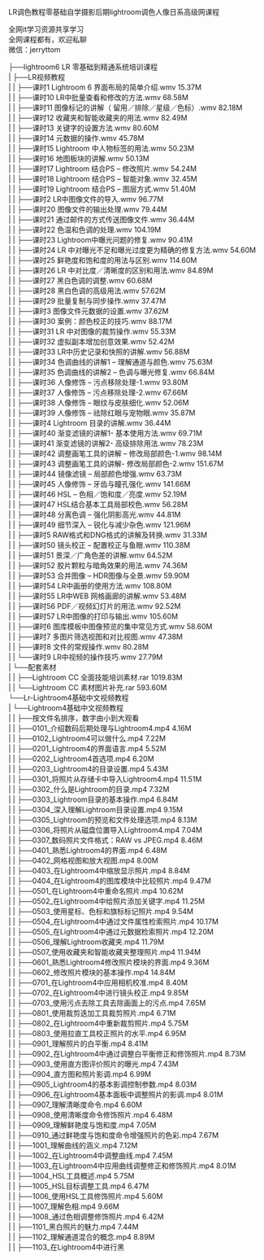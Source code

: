 LR调色教程零基础自学摄影后期lightroom调色人像日系高级网课程

全网it学习资源共享学习<br>全网课程都有，欢迎私聊<br>微信：jerryttom<br>

├──lightroom6 LR 零基础到精通系统培训课程<br> | ├──LR视频教程<br> | | ├──课时1 Lightroom 6 界面布局的简单介绍.wmv 15.37M<br> | | ├──课时10 LR中批量查看和修改的方法.wmv 68.58M<br> | | ├──课时11 图像标记的讲解（ 留用／排除／星级／色标）.wmv 82.18M<br> | | ├──课时12 收藏夹和智能收藏夹的用法.wmv 82.49M<br> | | ├──课时13 关键字的设置方法.wmv 80.60M<br> | | ├──课时14 元数据的操作.wmv 45.78M<br> | | ├──课时15 Lightroom 中人物标签的用法.wmv 50.23M<br> | | ├──课时16 地图板块的讲解.wmv 50.13M<br> | | ├──课时17 Lightroom 结合PS – 修改照片.wmv 54.24M<br> | | ├──课时18 Lightroom 结合PS – 智能对象.wmv 32.45M<br> | | ├──课时19 Lightroom 结合PS – 图层方式.wmv 51.40M<br> | | ├──课时2 LR中图像文件的导入.wmv 96.77M<br> | | ├──课时20 图像文件的输出处理.wmv 79.44M<br> | | ├──课时21 通过邮件的方式传送图像文件.wmv 36.44M<br> | | ├──课时22 色温和色调的处理.wmv 104.19M<br> | | ├──课时23 Lightroom中曝光问题的修复.wmv 90.41M<br> | | ├──课时24 LR 中对曝光不足和曝光过度更为精确的修复方法.wmv 54.60M<br> | | ├──课时25 鲜艳度和饱和度的用法与区别.wmv 114.60M<br> | | ├──课时26 LR 中对比度／清晰度的区别和用法.wmv 84.89M<br> | | ├──课时27 黑白色调的调整.wmv 60.68M<br> | | ├──课时28 黑白色调的高级用法.wmv 57.62M<br> | | ├──课时29 批量复制与同步操作.wmv 37.47M<br> | | ├──课时3 图像文件元数据的设置.wmv 37.62M<br> | | ├──课时30 案例：颜色校正的技巧.wmv 88.17M<br> | | ├──课时31 LR 中对图像的裁剪操作.wmv 55.33M<br> | | ├──课时32 虚拟副本增加创意效果.wmv 52.42M<br> | | ├──课时33 LR中历史记录和快照的讲解.wmv 56.88M<br> | | ├──课时34 色调曲线的讲解1 – 理解通道与颜色.wmv 75.63M<br> | | ├──课时35 色调曲线的讲解2 – 色调与曝光修复.wmv 66.84M<br> | | ├──课时36 人像修饰 – 污点移除处理-1.wmv 93.80M<br> | | ├──课时37 人像修饰 – 污点移除处理-2.wmv 67.66M<br> | | ├──课时38 人像修饰 – 眼纹与皮肤细化.wmv 52.06M<br> | | ├──课时39 人像修饰 – 祛除红眼与宠物眼.wmv 35.87M<br> | | ├──课时4 Lightroom 目录的讲解.wmv 36.44M<br> | | ├──课时40 渐变滤镜的讲解1- 基本使用方法.wmv 69.71M<br> | | ├──课时41 渐变滤镜的讲解2- 高级排除用法.wmv 78.23M<br> | | ├──课时42 调整画笔工具的讲解 – 修改局部颜色-1.wmv 98.14M<br> | | ├──课时43 调整画笔工具的讲解- 修改局部颜色-2.wmv 151.67M<br> | | ├──课时44 镜像滤镜 – 局部颜色增强.wmv 63.73M<br> | | ├──课时45 人像修饰 – 牙齿与瞳孔强化.wmv 141.66M<br> | | ├──课时46 HSL – 色相／饱和度／亮度.wmv 52.19M<br> | | ├──课时47 HSL结合基本工具局部校色.wmv 56.28M<br> | | ├──课时48 分离色调 – 强化阴影高光.wmv 44.81M<br> | | ├──课时49 细节深入 – 锐化与减少杂色.wmv 121.96M<br> | | ├──课时5 RAW格式和DNG格式的讲解及转换.wmv 31.33M<br> | | ├──课时50 镜头校正 – 配置校正与鱼眼.wmv 110.38M<br> | | ├──课时51 景深／广角色差的讲解.wmv 64.52M<br> | | ├──课时52 胶片颗粒与暗角效果的用法.wmv 74.36M<br> | | ├──课时53 合并图像 – HDR图像与全景.wmv 59.90M<br> | | ├──课时54 LR中画册的使用方法.wmv 108.80M<br> | | ├──课时55 LR中WEB 网格画廊的讲解.wmv 53.48M<br> | | ├──课时56 PDF／视频幻灯片的用法.wmv 92.52M<br> | | ├──课时57 LR中图像的打印与输出.wmv 105.60M<br> | | ├──课时6 图库模板中图像预览的集中常见方式.wmv 58.60M<br> | | ├──课时7 多图片筛选视图和对比视图.wmv 47.38M<br> | | ├──课时8 文件的常规操作.wmv 80.28M<br> | | └──课时9 LR中视频的操作技巧.wmv 27.79M<br> | └──配套素材<br> | | ├──Lightroom CC 全面技能培训素材.rar 1019.83M<br> | | └──Lightroom CC 素材图片补充.rar 593.60M<br> └──Lr-Lightroom4基础中文视频教程<br> | └──Lightroom4基础中文视频教程<br> | | ├──按文件名排序，数字由小到大观看<br> | | ├──0101_介绍数码后期处理与Lightroom4.mp4 4.16M<br> | | ├──0102_Lightroom4可以做什么.mp4 7.22M<br> | | ├──0201_Lightroom4的界面语言.mp4 5.52M<br> | | ├──0202_Lightroom4首选项.mp4 6.20M<br> | | ├──0203_Lightroom4的目录设置.mp4 5.43M<br> | | ├──0301_将照片从存储卡中导入Lightroom4.mp4 11.51M<br> | | ├──0302_什么是Lightroom的目录.mp4 7.32M<br> | | ├──0303_Lightroom目录的基本操作.mp4 6.84M<br> | | ├──0304_深入理解Lightroom目录设置.mp4 9.15M<br> | | ├──0305_Lightroom的预览和文件处理选项.mp4 8.13M<br> | | ├──0306_将照片从磁盘位置导入Lightroom4.mp4 7.04M<br> | | ├──0307_数码照片文件格式：RAW vs JPEG.mp4 8.46M<br> | | ├──0401_熟悉Lightroom4的界面.mp4 6.48M<br> | | ├──0402_网格视图和放大视图.mp4 8.00M<br> | | ├──0403_在Lightroom4中缩放显示照片.mp4 8.84M<br> | | ├──0404_在Lightroom4的图库模块中比较照片.mp4 9.47M<br> | | ├──0501_在Lightroom4中重命名照片.mp4 10.62M<br> | | ├──0502_在Lightroom4中给照片添加关键字.mp4 11.25M<br> | | ├──0503_使用星标、色标和旗标标记照片.mp4 9.54M<br> | | ├──0504_在Lightroom4中通过文件属性检索照片.mp4 10.17M<br> | | ├──0505_在Lightroom4中通过元数据检索照片.mp4 12.20M<br> | | ├──0506_理解Lightroom收藏夹.mp4 11.79M<br> | | ├──0507_使用收藏夹和智能收藏夹整理照片.mp4 11.94M<br> | | ├──0601_熟悉Lightroom4修改照片模块的界面.mp4 9.36M<br> | | ├──0602_修改照片模块的基本操作.mp4 14.84M<br> | | ├──0701_在Lightroom4中应用相机校准.mp4 8.40M<br> | | ├──0702_在Lightroom4中进行镜头校正.mp4 9.85M<br> | | ├──0703_使用污点去除工具去除画面上的污点.mp4 7.65M<br> | | ├──0801_使用裁剪迭加工具裁剪照片.mp4 6.71M<br> | | ├──0802_在Lightroom4中重新裁剪照片.mp4 5.75M<br> | | ├──0803_使用拉直工具校正照片的水平.mp4 6.95M<br> | | ├──0901_理解照片的白平衡.mp4 8.41M<br> | | ├──0902_在Lightroom4中通过调整白平衡修正和修饰照片.mp4 8.73M<br> | | ├──0903_使用直方图评价照片的曝光.mp4 7.43M<br> | | ├──0904_直方图和照片影调.mp4 6.99M<br> | | ├──0905_Lightroom4的基本影调控制参数.mp4 8.03M<br> | | ├──0906_在Lightroom4基本面板中调整照片的影调.mp4 8.01M<br> | | ├──0907_理解清晰度命令.mp4 6.60M<br> | | ├──0908_使用清晰度命令修饰照片.mp4 6.48M<br> | | ├──0909_理解鲜艳度与饱和度.mp4 7.05M<br> | | ├──0910_通过鲜艳度与饱和度命令增强照片的色彩.mp4 7.67M<br> | | ├──1001_理解曲线的涵义.mp4 7.12M<br> | | ├──1002_在Lightroom4中调整曲线.mp4 7.45M<br> | | ├──1003_在Lightroom4中应用曲线调整修正和修饰照片.mp4 8.01M<br> | | ├──1004_HSL工具概述.mp4 5.75M<br> | | ├──1005_HSL目标调整工具.mp4 6.47M<br> | | ├──1006_使用HSL工具修饰照片.mp4 5.60M<br> | | ├──1007_理解色相.mp4 9.66M<br> | | ├──1008_通过色相调整修饰照片.mp4 6.42M<br> | | ├──1101_黑白照片的魅力.mp4 7.44M<br> | | ├──1102_理解通道混合的概念.mp4 8.89M<br> | | ├──1103_在Lightroom4中进行黑